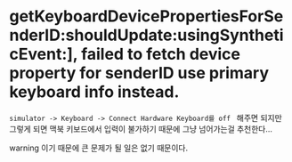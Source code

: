 # getKeyboardDevicePropertiesForSenderID:shouldUpdate:usingSyntheticEvent:], failed to fetch device property for senderID use primary keyboard info instead.

```simulator -> Keyboard -> Connect Hardware Keyboard를 off ```
해주면 되지만 그렇게 되면 맥북 키보드에서 입력이 불가하기 때문에 그냥 넘어가는걸 추천한다...

warning 이기 때문에 큰 문제가 될 일은 없기 때문이다.